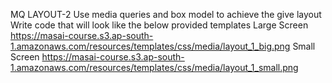 MQ LAYOUT-2
Use media queries and box model to achieve the give layout
Write code that will look like the below provided templates
Large Screen https://masai-course.s3.ap-south-1.amazonaws.com/resources/templates/css/media/layout_1_big.png
Small Screen https://masai-course.s3.ap-south-1.amazonaws.com/resources/templates/css/media/layout_1_small.png
